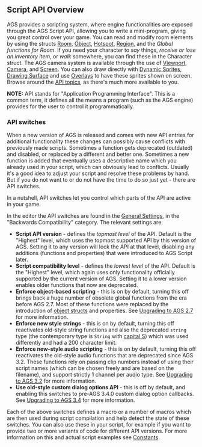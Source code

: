 ## Script API Overview

AGS provides a scripting system, where engine functionalities are exposed through the AGS Script API, allowing you to write a mini-program, giving you great control over your game. You can read and modify room elements by using the structs [Room](Room), [Object](Object), [Hotspot](Hotspot), [Region](Region), and the *Global functions for Room*. If you need your character to *say* things, *receive or lose an inventory item*, or *walk* somewhere, you can find these in the Character struct. The AGS camera system is available through the use of [Viewport](Viewport), [Camera](Camera), and [Screen](Screen). You can also draw directly with [Dynamic Sprites](DynamicSprite), [Drawing Surface](DrawingSurface) and use [Overlays](Overlay) to have these sprites shown on screen. Browse around the [API topics](Scripting), as there's much more available to you.

**NOTE:** API stands for "Application Programming Interface". This is a common term, it defines all the means a program (such as the AGS engine) provides for the user to control it programmatically.

### API switches

When a new version of AGS is released and comes with new API entries for additional functionality these changes can possibly cause conflicts with previously made scripts. Sometimes a function gets deprecated (outdated) and disabled, or replaced by a different and better one. Sometimes a new function is added that eventually uses a descriptive name which you already used in your script, which can obviously lead to conflicts. Usually it's a good idea to adjust your script and resolve these problems by hand. But if you do not want to or do not have the time to do so just yet - there are API switches.

In a nutshell, API switches let you control which parts of the API are active in your game.

In the editor the API switches are found in the [General Settings](Settingupthegame#general-settings), in the "Backwards Compatibility" category. The relevant settings are:

* **Script API version** - defines the *topmost level* of the API. Default is the "Highest" level, which uses the topmost supported API by this version of AGS. Setting it to any version will lock the API at that level, disabling any additions (functions and properties) that were introduced to AGS Script later.
* **Script compatibility level** - defines the *lowest level* of the API. Default is the "Highest" level, which again uses only functionality officially supported by the current version of AGS. Setting it to a lower version enables older functions that now are deprecated.
* **Enforce object-based scripting** - this is on by default, turning this off brings back a huge number of obsolete global functions from the era before AGS 2.7. Most of these functions were replaced by the introduction of [object structs](ScriptKeywords#struct) and properties. See [Upgrading to AGS 2.7](UpgradingTo27) for more information.
* **Enforce new style strings** - this is on by default, turning this off reactivates old-style string functions and also the deprecated `string` type (the contemporary type is `String` with [capital S](String)) which was used differently and had a 200 character limit.
* **Enforce new-style audio scripting** - this is on by default, turning this off reactivates the old-style audio functions that are deprecated since AGS 3.2. These functions rely on passing clip numbers instead of using their script names (which can be chosen freely and are based on the filename), and support strictly 1 channel per audio type. See [Upgrading to AGS 3.2](UpgradeTo32) for more information.
* **Use old-style custom dialog options API** - this is off by default, and enabling this switches to pre-AGS 3.4.0 custom dialog option callbacks. See [Upgrading to AGS 3.4](UpgradeTo34) for more information.

Each of the above switches defines a macro or a number of macros which are then used during script compilation and help detect the state of these switches. You can also use these in your script, for example if you want to provide two or more variants of code for different API versions. For more information on this and actual script examples see [Constants](Constants).
